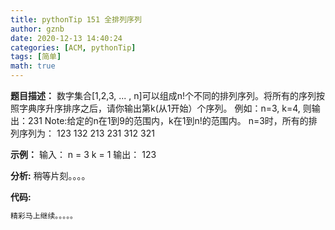 ```yaml
---
title: pythonTip 151 全排列序列
author: gznb
date: 2020-12-13 14:40:24
categories: [ACM, pythonTip]
tags: [简单]
math: true
---
```


**题目描述：**
数字集合[1,2,3, ... , n]可以组成n!个不同的排列序列。将所有的序列按照字典序升序排序之后，请你输出第k(从1开始）个序列。
例如：n=3, k=4, 则输出：231
Note:给定的n在1到9的范围内，k在1到n!的范围内。
n=3时，所有的排列序列为：
123
132
213
231
312
321

**示例：**
输入：
n = 3
k = 1
输出：
123


**分析:**
稍等片刻。。。。

**代码:**
```python
精彩马上继续。。。。。
```
